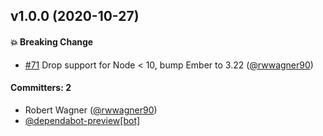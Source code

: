 ## v1.0.0 (2020-10-27)

#### :boom: Breaking Change
* [#71](https://github.com/ember-learn/ember-cli-addon-docs-yuidoc/pull/71) Drop support for Node < 10, bump Ember to 3.22 ([@rwwagner90](https://github.com/rwwagner90))

#### Committers: 2
- Robert Wagner ([@rwwagner90](https://github.com/rwwagner90))
- [@dependabot-preview[bot]](https://github.com/apps/dependabot-preview)


